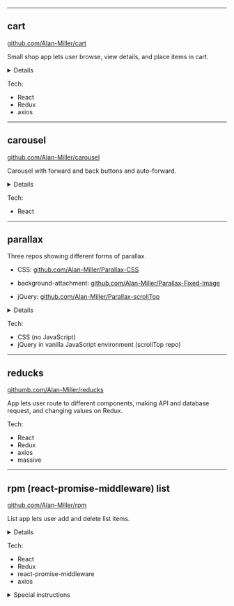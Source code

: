 
---
  
## cart
[github.com/Alan-Miller/cart](https://github.com/Alan-Miller/cart)

Small shop app lets user browse, view details, and place items in cart. 

<details>
<summary>Details</summary>

* Shop button makes axios request to outside API and stores response on Redux.
* Clicking a product makes axios request using product ID to get product details, storing response on Redux.
* Add To Cart button pushes product into array stored on Redux. The number of items in the cart is updated in the header (Cart button).
</details>

Tech:
* React 
* Redux
* axios

---

## carousel  
[github.com/Alan-Miller/carousel](https://github.com/Alan-Miller/carousel)

Carousel with forward and back buttons and auto-forward.

<details>
<summary>Details</summary>

* setInterval changes photos automatically.
* Back and Forward buttons change photo manually and restarts automatic interval.
</details>

Tech:
* React

---
  
## parallax
Three repos showing different forms of parallax.

* CSS: [github.com/Alan-Miller/Parallax-CSS](https://github.com/Alan-Miller/Parallax-CSS)

* background-attachment: [github.com/Alan-Miller/Parallax-Fixed-Image](https://github.com/Alan-Miller/Parallax-Fixed-Image)

* jQuery: [github.com/Alan-Miller/Parallax-scrollTop](https://github.com/Alan-Miller/Parallax-scrollTop)

<details>
<summary>Details</summary>

* Pure CSS parallax repo shows parallax using large layers.
* Fixed-image parallax is a pseudo-parallax effect made by simply setting a background image to be fixed in place so that the elements scroll but the images do not.
* jQuery scrollTop lets you move things on screen at different speeds, or perform other transforms like rotate or fade, based on the amount the user has scrolled from the top of the page.
</details>

Tech:
* CSS (no JavaScript)
* jQuery in vanilla JavaScript environment (scrollTop repo)

---

## reducks
[githumb.com/Alan-Miller/reducks](https://githumb.com/Alan-Miller/reducks)

App lets user route to different components, making API and database request, and changing values on Redux.

Tech:
* React 
* Redux
* axios
* massive

---
  
## rpm (react-promise-middleware) list
[github.com/Alan-Miller/rpm](https://github.com/Alan-Miller/rpm)

List app lets user add and delete list items.

<details>
<summary>Details</summary>

* Component fires Redux action with promise on payload. Promise resolves with teacher data from database.
* Form adds new teachers on Redux using react-promise-middleware to make axios requests.
* Clicking a teacher in the list deletes the teacher from the database.
</details>

Tech:
* React 
* Redux
* react-promise-middleware
* axios

<details>

<summary>Special instructions</summary>

* Make a teachers table with data. I recommend adding a test table to an existing one you have. You can use SQL commands in the the createTables.sql file to create the table and insert some initial data into it.
* The .gitignore file ignores the config.js file, so make your own config.js file at the root of the project folder. Inside, export an object with a port value and a connection string.

``` js
module.exports = {
  PORT: 3001, // pick a port number
  connection: 'yourConnectionStringHere' // connection string to your db
}
```
</details>